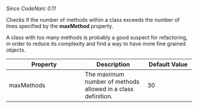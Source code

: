 *Since CodeNarc 0.11*

Checks if the number of methods within a class exceeds the number of
lines specified by the **maxMethod** property.

A class with too many methods is probably a good suspect for
refactoring, in order to reduce its complexity and find a way to have
more fine grained objects.

<table>
<colgroup>
<col style="width: 40%" />
<col style="width: 33%" />
<col style="width: 25%" />
</colgroup>
<thead>
<tr class="header">
<th>Property</th>
<th>Description</th>
<th>Default Value</th>
</tr>
</thead>
<tbody>
<tr class="odd">
<td>maxMethods</td>
<td>The maximum number of methods allowed in a class definition.</td>
<td>30</td>
</tr>
</tbody>
</table>
